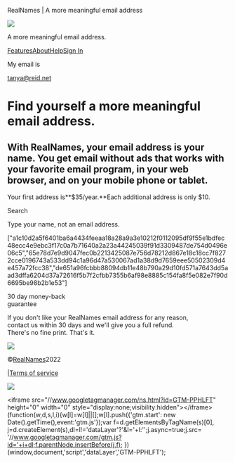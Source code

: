 RealNames | A more meaningful email address

[![](/assets/realnames-d16faf4acbadf290c1f6803fea1f393df2d5b7228d3089780d4b02bb3ebb4b30.png)](/)

A more meaningful email address.

[Features](/features)[About](/about)[Help](/help)[Sign In](/account/signin)

My email is

tanya@reid.net

Find yourself a more meaningful email address.
==========

With RealNames, your email address is your name. You get email without ads that works with your favorite email program, in your web browser, and on your mobile phone or tablet.
----------

Your first address is**$35/year.**Each additional address is only $10.

Search

Type your name, not an email address.

["a1c10d2a5f6401ba6a4434feeaa18a28a9a3e10212f0112095df9f55e1bdfec48ecc4e9ebc3f17c0a7b71640a2a23a44245039f91d3309487de754d0496e06c5","65e78d7e9d9047fec0b2213425087e756d78212d867e18c18cc7f8272cce0196743a533dd94c1a96d47a530067ad1a38d9d7659eee50502309d4e457a72fcc38","de651a96fcbbb88094db11e48b790a29d10fd571a7643dd5aad3dffa6204d37a72616f5b7f2cfbb7355b6af98e8885c154fa8f5e082e7f90d6695be98b2b1e53"]

30 day money-back  
guarantee

If you don't like your RealNames email address for any reason,  
contact us within 30 days and we'll give you a full refund.  
There's no fine print. That's it.

[![](/assets/tucows-da1c0895c601997ee825c4a2292eda5aef76cbcf4f451dba5a97af772e3af549.png)](http://www.tucows.com/)

©[RealNames](https://realnames.com/)2022

|[Terms of service](/tos)

[](https://www.facebook.com/RealNamesHQ)[](https://www.twitter.com/RealNamesHQ)

![](/assets/cc-2060c89955f8b111b3d8812b3732214e2cbf78c9107843eceec4e2997a3ba789.png)

\<iframe src="//www.googletagmanager.com/ns.html?id=GTM-PPHLFT"
height="0" width="0" style="display:none;visibility:hidden"\>\</iframe\>(function(w,d,s,l,i){w[l]=w[l]||[];w[l].push({'gtm.start':
new Date().getTime(),event:'gtm.js'});var f=d.getElementsByTagName(s)[0],
j=d.createElement(s),dl=l!='dataLayer'?'&l='+l:'';j.async=true;j.src=
'//www.googletagmanager.com/gtm.js?id='+i+dl;f.parentNode.insertBefore(j,f);
})(window,document,'script','dataLayer','GTM-PPHLFT');